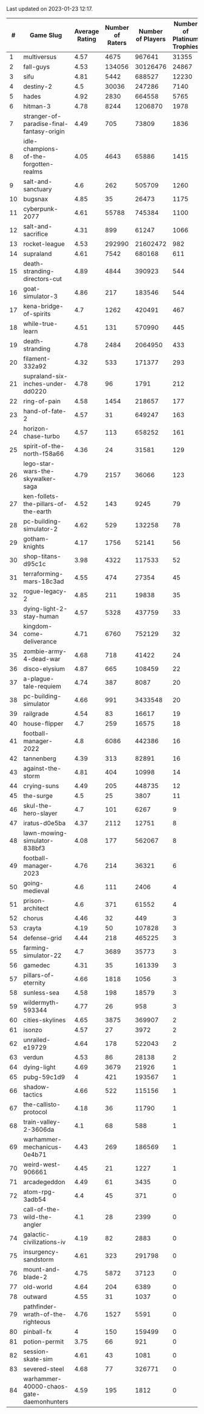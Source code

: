 Last updated on 2023-01-23 12:17.


|#|Game Slug|Average Rating|Number of Raters|Number of Players|Number of Platinum Trophies|Max Rarity (%)|
|---|---|---|---|---|---|---|
|1|multiversus|4.57|4675|967641|31355|75|
|2|fall-guys|4.53|134056|30126476|24867|1|
|3|sifu|4.81|5442|688527|12230|97|
|4|destiny-2|4.5|30036|247286|7140|94|
|5|hades|4.92|2830|664558|5765|89|
|6|hitman-3|4.78|8244|1206870|1978|47|
|7|stranger-of-paradise-final-fantasy-origin|4.49|705|73809|1836|98|
|8|idle-champions-of-the-forgotten-realms|4.05|4643|65886|1415|5|
|9|salt-and-sanctuary|4.6|262|505709|1260|83|
|10|bugsnax|4.85|35|26473|1175|97|
|11|cyberpunk-2077|4.61|55788|745384|1100|65|
|12|salt-and-sacrifice|4.31|899|61247|1066|91|
|13|rocket-league|4.53|292990|21602472|982|78|
|14|supraland|4.61|7542|680168|611|99|
|15|death-stranding-directors-cut|4.89|4844|390923|544|91|
|16|goat-simulator-3|4.86|217|183546|544|92|
|17|kena-bridge-of-spirits|4.7|1262|420491|467|94|
|18|while-true-learn|4.51|131|570990|445|93|
|19|death-stranding|4.78|2484|2064950|433|91|
|20|filament-332a92|4.32|533|171377|293|93|
|21|supraland-six-inches-under-dd0220|4.78|96|1791|212|99|
|22|ring-of-pain|4.58|1454|218657|177|96|
|23|hand-of-fate-2|4.57|31|649247|163|72|
|24|horizon-chase-turbo|4.57|113|658252|161|88|
|25|spirit-of-the-north-f58a66|4.36|24|31581|129|65|
|26|lego-star-wars-the-skywalker-saga|4.79|2157|36066|123|97|
|27|ken-follets-the-pillars-of-the-earth|4.52|143|9245|79|44|
|28|pc-building-simulator-2|4.62|529|132258|78|75|
|29|gotham-knights|4.17|1756|52141|56|25|
|30|shop-titans-d95c1c|3.98|4322|117533|52|97|
|31|terraforming-mars-18c3ad|4.55|474|27354|45|44|
|32|rogue-legacy-2|4.85|211|19838|35|3|
|33|dying-light-2-stay-human|4.57|5328|437759|33|7|
|34|kingdom-come-deliverance|4.71|6760|752129|32|30|
|35|zombie-army-4-dead-war|4.68|718|41422|24|67|
|36|disco-elysium|4.87|665|108459|22|28|
|37|a-plague-tale-requiem|4.74|387|8087|20|92|
|38|pc-building-simulator|4.66|991|3433548|20|48|
|39|railgrade|4.54|83|16617|19|98|
|40|house-flipper|4.7|259|16575|18|94|
|41|football-manager-2022|4.8|6086|442386|16|49|
|42|tannenberg|4.39|313|82891|16|88|
|43|against-the-storm|4.81|404|10998|14|37|
|44|crying-suns|4.49|205|448735|12|66|
|45|the-surge|4.5|25|3807|11|94|
|46|skul-the-hero-slayer|4.7|101|6267|9|95|
|47|iratus-d0e5ba|4.37|2112|12751|8|85|
|48|lawn-mowing-simulator-838bf3|4.08|177|562067|8|85|
|49|football-manager-2023|4.76|214|36321|6|79|
|50|going-medieval|4.6|111|2406|4|68|
|51|prison-architect|4.6|371|61552|4|29|
|52|chorus|4.46|32|449|3|86|
|53|crayta|4.19|50|107828|3|23|
|54|defense-grid|4.44|218|465225|3|80|
|55|farming-simulator-22|4.7|3689|35773|3|77|
|56|gamedec|4.31|35|161339|3|27|
|57|pillars-of-eternity|4.66|1818|1056|3|81|
|58|sunless-sea|4.58|198|18579|3|36|
|59|wildermyth-593344|4.77|26|958|3|18|
|60|cities-skylines|4.65|3875|369907|2|71|
|61|isonzo|4.57|27|3972|2|57|
|62|unrailed-e19729|4.64|178|522043|2|9|
|63|verdun|4.53|86|28138|2|76|
|64|dying-light|4.69|3679|21926|1|95|
|65|pubg-59c1d9|4|421|193567|1|73|
|66|shadow-tactics|4.66|522|115156|1|3|
|67|the-callisto-protocol|4.18|36|11790|1|4|
|68|train-valley-2-3606da|4.1|68|588|1|89|
|69|warhammer-mechanicus-0e4b71|4.43|269|186569|1|25|
|70|weird-west-906661|4.45|21|1227|1|85|
|71|arcadegeddon|4.49|61|3435|0|90|
|72|atom-rpg-3adb54|4.4|45|371|0|98|
|73|call-of-the-wild-the-angler|4.1|28|2399|0|63|
|74|galactic-civilizations-iv|4.19|82|2883|0|79|
|75|insurgency-sandstorm|4.61|323|291798|0|5|
|76|mount-and-blade-2|4.75|5872|37123|0|26|
|77|old-world|4.64|204|6389|0|82|
|78|outward|4.55|31|1037|0|72|
|79|pathfinder-wrath-of-the-righteous|4.76|1527|5591|0|51|
|80|pinball-fx|4|150|159499|0|86|
|81|potion-permit|3.75|66|921|0|98|
|82|session-skate-sim|4.61|43|1081|0|27|
|83|severed-steel|4.68|77|326771|0|15|
|84|warhammer-40000-chaos-gate-daemonhunters|4.59|195|1812|0|3|
